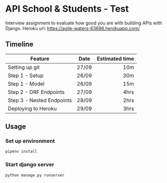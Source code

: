 # API School & Students - Test

Interview assignment to evaluate how good you are with building APIs with Django.
Heroku url: https://agile-waters-63686.herokuapp.com/

## Timeline
| Feature | Date | Estimated time|
|---------|:------:|------:|
|  Setting up git   |   27/09   | 10m |
|  Step 1 - Setup       |    26/09  | 30m |
|  Step 1 - Model    |   26/09   | 15m | 
| Step 2 - DRF Endpoints   | 27/09   | 4hrs |
| Step 3 - Nested Endpoints   | 28/09  | 2hrs |
|  Deploying to Heroku |  29/09 | 3hrs  |


## Usage

### Set up environment 
```bash
pipenv install
```
### Start django server
```bash
python manage.py runserver
```